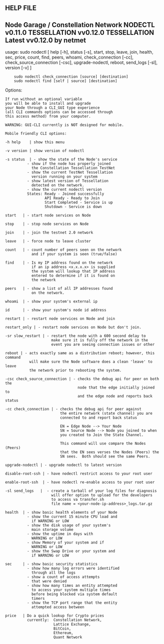 ## HELP FILE

Node Garage / Constellation Network
NODECTL v0.11.0
TESSELLATION vv0.12.0
TESSELLATION Latest vv0.12.0
by netmet
----------------------
usage:  sudo nodectl [ help [-h], status [-s], start, stop, leave, join, health, sec, price,
                       count, find, peers, whoami, check_connection [-cc], check_source_connection [-csc],
                       upgrade-nodectl, reboot, send_logs [-sl], version [-v] ]

        sudo nodectl check_connection [source] [destination]
        sudo nodectl find [self | source] [destination]


Options:

    If run without an optional variable
    you will be able to install and upgrade
    your Node through a CLI_GUI type experience
    (all CLI commands options can be accessed through
    this access method) from your computer.

    WARNING: GUI-CLI currently is NOT designed for mobile.

    Mobile friendly CLI options:

    -h help    | show this menu

    -v version | show version of nodectl

    -s status  | - show the state of the Node's service
              - show if the node has properly joined
                the Constellation Tessellation TestNet
              - show the current TestNet Tessellation
                version running on your system
              - show latest version of Tessellation
                detected on the network.
              - show the current nodectl version
              States: Ready - Joined successfully
                      API Ready - Ready to Join
                      Start Completed - Service is up
                      Shutdown - Service is down

    start   | - start node services on Node

    stop    | - stop node services on Node

    join    | - join the testnet 2.0 network

    leave   | - force node to leave cluster

    count   | - count number of peers seen on the network
                and if your system is seen (true/false)

    find    | - Is my IP address found on the network
                if an ip address <x.x.x.x> is supplied
                the system will lookup that IP address
                entered to determine if it is found on
                the network

    peers   | - show a list of all IP addresses found
                on the network.

    whoami  | - show your system's external ip

    id      | - show your system's node id address

    restart | - restart node services on Node and join

    restart_only | - restart node services on Node but don't join.

    -sr slow_restart | - restart the node with a 600 second delay to
                         make sure it is fully off the network in the
                         event you are seeing connection issues or other

    reboot | - acts exactly same as a distribution reboot; however, this command
               will make sure the Node software does a clean 'leave' to leave
               the network prior to rebooting the system.

    -csc check_source_connection | - checks the debug api for peer on both the
                                     node that the edge initially joined to
                                     and the edge node and reports back status

    -cc check_connection | - checks the debug api for peer against
                             the entire network (state channel) you are
                             connected to and report back status

                             EN = Edge Node --> Your Node
                             SN = Source Node --> Node you joined to when
                             you created to Join the State Channel.

                             This command will use compare the Nodes (Peers)
                             that the EN sees verses the Nodes (Peers) the
                             SN sees.  Both should see the same Peers.

    upgrade-nodectl | - upgrade nodectl to latest version

    disable-root-ssh | - have nodectl restrict access to your root user

    enable-root-ssh  | - have nodectl re-enable access to your root user

    -sl send_logs   |  - create a tarball of your log files for diagnosis
                         will offer option to upload for the developers
                         to access va transfer.sh
                         file name = <your-node-ip-address>_logs.tar.gz

    health  | - show basic health elements of your Node
              - show the current 15 minute CPU load and
                if WARNING or LOW
              - show the disk usage of your system's
                main storage volume
              - show the uptime in days with
                WARNING or LOW
              - show Memory of your system and if
                WARNING or LOW
              - show the Swap Drive or your system and
                if WARNING or LOW

    sec     | - show basic security statistics
              - show how many log errors were identified
                through all the logs
              - show a count of access attempts
                that were denied
              - show how many times an entity attempted
                to access your system multiple times
                before being blocked via system default
                timers
              - show the TCP port range that the entity
                attempted access between

    price   | Do a quick lookup for Crypto prices
              currently:  Constellation Network,
                          Lattice Exchange,
                          BitCoin,
                          Ethereum,
                          Quant Network

